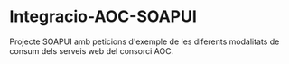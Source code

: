 # Integracio-AOC-SOAPUI
Projecte SOAPUI amb peticions d'exemple de les diferents modalitats de consum dels serveis web del consorci AOC.
